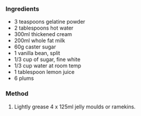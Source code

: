 ### Ingredients

* 3 teaspoons gelatine powder
* 2 tablespoons hot water
* 300ml thickened cream
* 200ml whole fat milk
* 60g caster sugar
* 1 vanilla bean, split
* 1/3 cup of sugar, fine white
* 1/3 cup water at room temp
* 1 tablespoon lemon juice
* 6 plums


### Method

1. Lightly grease 4 x 125ml jelly moulds or ramekins.
